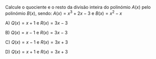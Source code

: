 Calcule o quociente e o resto da divisão inteira do polinómio $A(x)$ pelo polinómio $B(x)$, sendo:
$A(x) = x^3 + 2x -3$  e  $B(x) = x^2 - x$

A) $Q(x)= x + 1$ e $R(x)= 3x - 3$

B) $Q(x)= x - 1$ e $R(x)= 3x - 3$

C) $Q(x)= x - 1$ e $R(x)= 3x + 3$

D) $Q(x)= x + 1$ e $R(x)= 3x + 3$